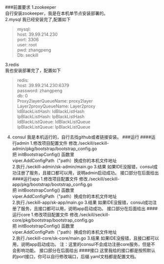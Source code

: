 ###前置要求
1.zookeeper  
自行安装zookeeper，我是在本机单节点安装部署的。  
2.mysql
我已经安装完了,配置如下
>mysql:  
host: 39.99.214.230  
port: 3306  
user: root  
pwd: zhangpeng  
Db: seckill  

3.redis  
我也安装部署完了，配置如下
>redis:  
host: 39.99.214.230:6379  
password: zhangpeng  
db: 0  
Proxy2layerQueueName: proxy2layer  
Layer2proxyQueueName: Layer2proxy  
IdBlackListHash: IdBlackListHash  
IpBlackListHash: IpBlackListHash  
IdBlackListQueue: IdBlackListQueue  
IpBlackListQueue: IpBlackListQueue  
4. consul
我是本机运行的，自行去找github或者链接安装。
###运行
####运行admin
1.修改项目配置文件
修改./seckill/seckill-admin/pkg/bootstrap/bootstrap_config.go  
把 initBootstrapConfig() 函数里  
viper.AddConfigPath（"path）换成你的本机文件地址  
2.执行./seckill-admin/sk-admin/main.go
3.结果
如果IDE没报错，consul成功注册了服务，且接口都可以用，说明admin启动成功。
接口部分在后面给出
####运行app
1.修改项目配置文件
修改./seckill/seckill-app/pkg/bootstrap/bootstrap_config.go  
把 initBootstrapConfig() 函数里  
viper.AddConfigPath（"path）换成你的本机文件地址  
2.执行./seckill-app/sk-app/main.go
3.结果
如果IDE没报错，consul成功注册了服务，且接口都可以用，说明app启动成功。
接口部分在后面给出
####运行core
1.修改项目配置文件
修改./seckill/seckill-core/pkg/bootstrap/bootstrap_config.go  
把 initBootstrapConfig() 函数里  
viper.AddConfigPath（"path）换成你的本机文件地址  
2.执行./seckill-core/sk-core/main.go
3.结果
如果IDE没报错，且接口都可以用，说明app启动成功。
注：这里的consul不会成功注册core服务，但是不会影响功能。
接口部分在后面给出
####接口
这里我给的接口都是按照默认的port接口，你可以自行修改端口，后缀.yaml文档都是配置文档。

